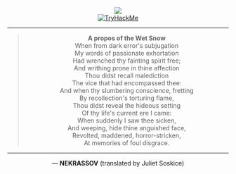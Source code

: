 <div align="center">

![](https://komarev.com/ghpvc/?username=akshayrivers)  
[![TryHackMe](https://tryhackme-badges.s3.amazonaws.com/akshayforrivers.png?v=6)](https://tryhackme.com/p/akshayforrivers)

---

> **A propos of the Wet Snow**  
> When from dark error's subjugation  
> My words of passionate exhortation  
> Had wrenched thy fainting spirit free;  
> And writhing prone in thine affection  
> Thou didst recall malediction  
> The vice that had encompassed thee:  
> And when thy slumbering conscience, fretting  
> By recollection's torturing flame,  
> Thou didst reveal the hideous setting  
> Of thy life's current ere I came:  
> When suddenly I saw thee sicken,  
> And weeping, hide thine anguished face,  
> Revolted, maddened, horror-stricken,  
> At memories of foul disgrace.

---

— **NEKRASSOV** (translated by Juliet Soskice)

</div>

